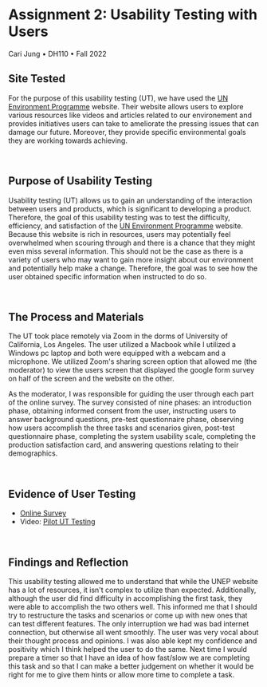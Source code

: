# Assignment 2: Usability Testing with Users
Cari Jung • DH110 • Fall 2022

## Site Tested
For the purpose of this usability testing (UT), we have used the [UN Environment Programme](https://www.unep.org/) website. Their website allows users to explore various resources like videos and articles related to our environement and provides initiatives users can take to ameliorate the pressing issues that can damage our future. Moreover, they provide specific environmental goals they are working towards achieving.

<p>&nbsp;</p>

## Purpose of Usability Testing
Usability testing (UT) allows us to gain an understanding of the interaction between users and products, which is significant to developing a product. Therefore, the goal of this usability testing was to test the difficulty, efficiency, and satisfaction of the [UN Environment Programme](https://www.unep.org/) website. Because this website is rich in resources, users may potentially feel overwhelmed when scouring through and there is a chance that they might even miss several information. This should not be the case as there is a variety of users who may want to gain more insight about our environment and potentially help make a change. Therefore, the goal was to see how the user obtained specific information when instructed to do so. 

<p>&nbsp;</p>

## The Process and Materials 
The UT took place remotely via Zoom in the dorms of University of California, Los Angeles. The user utilized a Macbook while I utilized a Windows pc laptop and both were equipped with a webcam and a microphone. We utilized Zoom's sharing screen option that allowed me (the moderator) to view the users screen that displayed the google form survey on half of the screen and the website on the other.  

As the moderator, I was responsible for guiding the user through each part of the online survey. The survey consisted of nine phases: an introduction phase, obtaining informed consent from the user, instructing users to answer background questions, pre-test questionnaire phase, observing how users accomplish the three tasks and scenarios given, post-test questionnaire phase, completing the system usability scale, completing the production satisfaction card, and answering questions relating to their demographics. 

<p>&nbsp;</p>

## Evidence of User Testing
* [Online Survey](https://forms.gle/dSq8jw6apCyYaz3a8)
* Video: [Pilot UT Testing](https://youtu.be/GhKBMk16IDE)

<p>&nbsp;</p>

## Findings and Reflection
This usability testing allowed me to understand that while the UNEP website has a lot of resources, it isn't complex to utilize than expected. Additionally, although the user did find difficulty in accomplishing the first task, they were able to accomplish the two others well. This informed me that I should try to restructure the tasks and scenarios or come up with new ones that can test different features. The only interruption we had was bad internet connection, but otherwise all went smoothly. The user was very vocal about their thought process and opinions. I was also able kept my confidence and positivity which I think helped the user to do the same. Next time I would prepare a timer so that I have an idea of how fast/slow we are completing this task and so that I can make a better judgement on whether it would be right for me to give them hints or allow more time to complete a task. 
